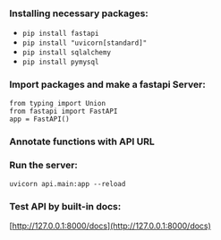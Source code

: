 ### Installing necessary packages:  
* `pip install fastapi`
* `pip install "uvicorn[standard]"`  
* `pip install sqlalchemy`  
* `pip install pymysql`  
### Import packages and make a fastapi Server:
`from typing import Union`  
`from fastapi import FastAPI`  
`app = FastAPI()`  
### Annotate functions with API URL
### Run the server:
`uvicorn api.main:app --reload`
### Test API by built-in docs:
[http://127.0.0.1:8000/docs](http://127.0.0.1:8000/docs)